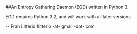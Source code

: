 ##An Entropy Gathering Daemon (EGD) written in Python 3.

EGD requires Python 3.2, and will work with all later versions.

--
Fran Litterio
flitterio -at- gmail -dot- com
